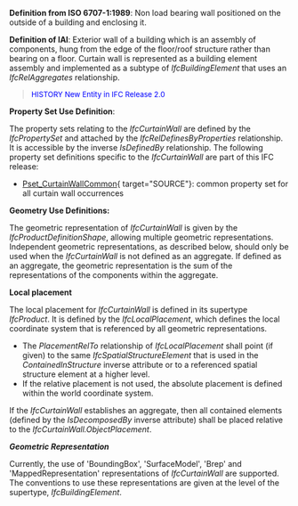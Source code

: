 ﻿**Definition from ISO 6707-1:1989**: Non load bearing wall positioned on the outside of a building and enclosing it.

**Definition of IAI**: Exterior wall of a building which is an assembly of components, hung from the edge of the floor/roof structure rather than bearing on a floor. Curtain wall is represented as a building element assembly and implemented as a subtype of _IfcBuildingElement_ that uses an _IfcRelAggregates_ relationship.

> <font color="#0000FF" size="-1">HISTORY New Entity in IFC Release 2.0
		  </font>
>

****Property Set Use Definition****:

The property sets relating to the _IfcCurtainWall_ are defined by the _IfcPropertySet_ and attached by the _IfcRelDefinesByProperties_ relationship. It is accessible by the inverse _IsDefinedBy_ relationship. The following property set definitions specific to the _IfcCurtainWall_ are part of this IFC release:

* [Pset_CurtainWallCommon](../../psd/IfcSharedBldgElements/Pset_CurtainWallCommon.xml){ target="SOURCE"}: common property set for all curtain wall occurrences

****Geometry Use Definitions**:**

The geometric representation of _IfcCurtainWall_ is given by the _IfcProductDefinitionShape_, allowing multiple geometric representations. Independent geometric representations, as described below, should only be used when the _IfcCurtainWall_ is not defined as an aggregate. If defined as an aggregate, the geometric representation is the sum of the representations of the components within the aggregate.

**Local placement**

The local placement for _IfcCurtainWall_ is defined in its supertype _IfcProduct_. It is defined by the _IfcLocalPlacement_, which defines the local coordinate system that is referenced by all geometric representations.

* The _PlacementRelTo_ relationship of _IfcLocalPlacement_ shall point (if given) to the same _IfcSpatialStructureElement_ that is used in the _ContainedInStructure_ inverse attribute or to a referenced spatial structure element at a higher level.
* If the relative placement is not used, the absolute placement is defined within the world coordinate system. 

If the _IfcCurtainWall_ establishes an aggregate, then all contained elements (defined by the _IsDecomposedBy_ inverse attribute) shall be placed relative to the _IfcCurtainWall.ObjectPlacement_.

**_Geometric Representation_**

Currently, the use of 'BoundingBox', 'SurfaceModel', 'Brep' and 'MappedRepresentation' representations of _IfcCurtainWall_ are supported. The conventions to use these representations are given at the level of the supertype, _IfcBuildingElement_.
